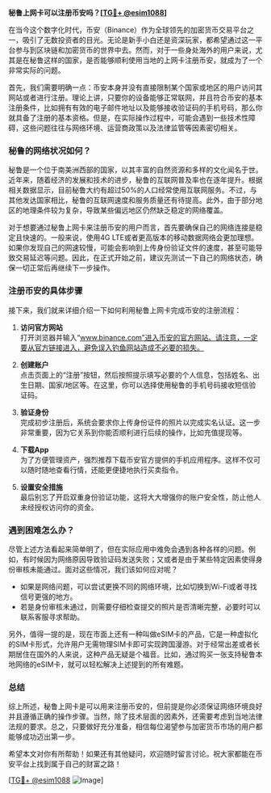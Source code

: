 **秘鲁上网卡可以注册币安吗？[[TG💪+ @esim1088](https://t.me/s/esim1088)]**

在当今这个数字化时代，币安（Binance）作为全球领先的加密货币交易平台之一，吸引了无数投资者的目光。无论是新手小白还是资深玩家，都希望通过这一平台参与到区块链和加密货币的世界中去。然而，对于一些身处海外的用户来说，尤其是在秘鲁这样的国家，是否能够顺利使用当地的上网卡注册币安，就成为了一个非常实际的问题。

首先，我们需要明确一点：币安本身并没有直接限制某个国家或地区的用户访问其网站或者进行注册。理论上讲，只要你的设备能够正常联网，并且符合币安的基本注册条件，比如拥有有效的电子邮件地址以及能够接收验证码的手机号码，那么你就具备了注册的基本资格。但是，在实际操作过程中，可能会遇到一些技术性障碍，这些问题往往与网络环境、运营商政策以及法律监管等因素密切相关。

### 秘鲁的网络状况如何？

秘鲁是一个位于南美洲西部的国家，以其丰富的自然资源和多样的文化闻名于世。近年来，随着经济的发展和技术的进步，秘鲁的互联网普及率也在逐年提升。根据相关数据显示，目前秘鲁大约有超过50%的人口经常使用互联网服务。不过，与其他发达国家相比，秘鲁的互联网速度和服务质量还有待提高。此外，由于部分地区的地理条件较为复杂，导致某些偏远地区仍然缺乏稳定的网络覆盖。

对于想要通过秘鲁上网卡来注册币安的用户而言，首先要确保自己的网络连接是稳定且快速的。一般来说，使用4G LTE或者更高版本的移动数据网络会更加理想。如果你发现自己的网速较慢，可能会影响到上传身份验证文件的速度，甚至可能导致交易延迟等问题。因此，在正式开始之前，建议先测试一下自己的网络状态，确保一切正常后再继续下一步操作。

### 注册币安的具体步骤

接下来，我们就来详细介绍一下如何利用秘鲁上网卡完成币安的注册流程：

1. **访问官方网站**  
   打开浏览器并输入“www.binance.com”进入币安的官方网站。请注意，一定要从官方链接进入，避免误入钓鱼网站造成不必要的损失。

2. **创建账户**  
   点击页面上的“注册”按钮，然后按照提示填写必要的个人信息，包括姓名、出生日期、国家/地区等。在这里，你可以选择使用秘鲁的手机号码接收短信验证码。

3. **验证身份**  
   完成初步注册后，系统会要求你上传身份证件的照片以完成实名认证。这一步非常重要，因为它关系到你能否顺利进行后续的操作，比如充值提现等。

4. **下载App**  
   为了方便管理资产，强烈推荐下载币安官方提供的手机应用程序。这样不仅可以随时随地查看行情，还能更便捷地执行买卖指令。

5. **设置安全措施**  
   最后别忘了开启双重身份验证功能，这将大大增强你的账户安全性，防止他人未经授权访问你的资金。

### 遇到困难怎么办？

尽管上述方法看起来简单明了，但在实际应用中难免会遇到各种各样的问题。例如，有时候因为网络原因导致验证码发送失败；又或者是由于某些特定因素使得身份审核未能通过。面对这些情况，我们该如何应对呢？

- 如果是网络问题，可以尝试更换不同的网络环境，比如切换到Wi-Fi或者寻找信号更强的地方。
- 若是身份审核未通过，则需要仔细检查提交的照片是否清晰完整，必要时可以联系客服寻求帮助。

另外，值得一提的是，现在市面上还有一种叫做eSIM卡的产品，它是一种虚拟化的SIM卡形式，允许用户无需物理SIM卡即可实现跨国漫游。对于经常出差或者长期居住在国外的人来说，这种产品无疑是个福音。比如，通过购买一张支持秘鲁本地网络的eSIM卡，就可以轻松解决上述提到的所有难题。

### 总结

综上所述，秘鲁上网卡是可以用来注册币安的，但前提是你必须保证网络环境良好并且遵循正确的操作步骤。当然，除了技术层面的因素外，还需要考虑到当地法律法规的要求。总之，只要做好充分准备，相信每位渴望参与加密货币市场的用户都能够成功迈出第一步。

希望本文对你有所帮助！如果还有其他疑问，欢迎随时留言讨论。祝大家都能在币安平台上找到属于自己的财富之路！

[[TG💪+ @esim1088](https://t.me/s/esim1088) ![Image](https://i.postimg.cc/4NQfJmqS/Snipaste-2025-05-13-00-14-12.png)]